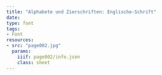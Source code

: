```yaml
---
title: "Alphabete und Zierschriften: Englische-Schrift"
date:
type: font
tags:
- Font
resources:
- src: "page002.jpg"
  params:
    iiif: page002/info.json
    class: sheet
---
```

